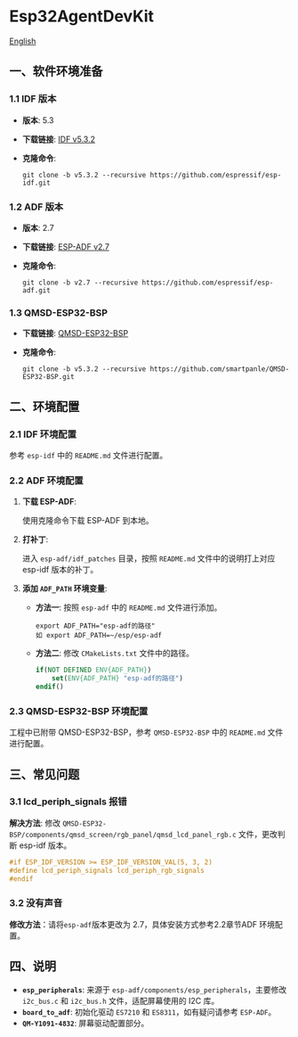 # Esp32AgentDevKit

[English](./readme.md)

## 一、软件环境准备

### 1.1 IDF 版本

- **版本**: 5.3

- **下载链接**: [IDF v5.3.2](https://github.com/espressif/esp-idf/tree/v5.3.2)

- **克隆命令**:

  ```
  git clone -b v5.3.2 --recursive https://github.com/espressif/esp-idf.git
  ```

### 1.2 ADF 版本

- **版本**: 2.7

- **下载链接**: [ESP-ADF v2.7](https://github.com/espressif/esp-adf/tree/v2.7)

- **克隆命令**:

  ```
  git clone -b v2.7 --recursive https://github.com/espressif/esp-adf.git
  ```

### 1.3 QMSD-ESP32-BSP

- **下载链接**: [QMSD-ESP32-BSP](https://github.com/smartpanle/QMSD-ESP32-BSP)

- **克隆命令**:

  ```
  git clone -b v5.3.2 --recursive https://github.com/smartpanle/QMSD-ESP32-BSP.git
  ```

## 二、环境配置

### 2.1 IDF 环境配置

参考 `esp-idf` 中的 `README.md` 文件进行配置。

### 2.2 ADF 环境配置

1. **下载 ESP-ADF**:

   使用克隆命令下载 ESP-ADF 到本地。

2. **打补丁**:

   进入 `esp-adf/idf_patches` 目录，按照 `README.md` 文件中的说明打上对应 esp-idf 版本的补丁。

3. **添加 `ADF_PATH` 环境变量**:

   - **方法一**: 按照 `esp-adf` 中的 `README.md` 文件进行添加。

     ```linux
     export ADF_PATH="esp-adf的路径"
     如 export ADF_PATH=~/esp/esp-adf
     ```

   - **方法二**: 修改 `CMakeLists.txt` 文件中的路径。

     ```cmake
     if(NOT DEFINED ENV{ADF_PATH})
         set(ENV{ADF_PATH} "esp-adf的路径")
     endif()
     ```

### 2.3 QMSD-ESP32-BSP 环境配置

工程中已附带 QMSD-ESP32-BSP，参考 `QMSD-ESP32-BSP` 中的 `README.md` 文件进行配置。

## 三、常见问题

### 3.1 lcd_periph_signals 报错

**解决方法**: 修改 `QMSD-ESP32-BSP/components/qmsd_screen/rgb_panel/qmsd_lcd_panel_rgb.c` 文件，更改判断 esp-idf 版本。

```c
#if ESP_IDF_VERSION >= ESP_IDF_VERSION_VAL(5, 3, 2)
#define lcd_periph_signals lcd_periph_rgb_signals
#endif
```

### 3.2 没有声音

**修改方法**：请将`esp-adf`版本更改为 2.7，具体安装方式参考2.2章节ADF 环境配置。

## 四、说明

- **`esp_peripherals`**: 来源于 `esp-adf/components/esp_peripherals`，主要修改 `i2c_bus.c` 和 `i2c_bus.h` 文件，适配屏幕使用的 I2C 库。
- **`board_to_adf`**: 初始化驱动 `ES7210` 和 `ES8311`，如有疑问请参考 `ESP-ADF`。
- **`QM-Y1091-4832`**: 屏幕驱动配置部分。